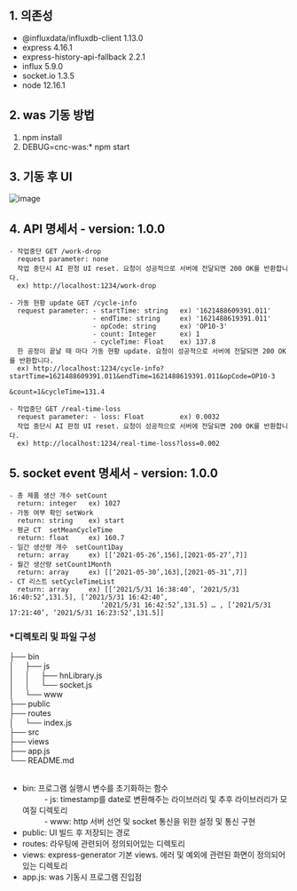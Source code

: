 ## 1. 의존성
* @influxdata/influxdb-client 1.13.0
* express 4.16.1
* express-history-api-fallback 2.2.1
* influx 5.9.0
* socket.io 1.3.5
* node 12.16.1
## 2. was 기동 방법
1. npm install
2. DEBUG=cnc-was:* npm start
## 3. 기동 후 UI
![image](https://user-images.githubusercontent.com/33340094/120166343-706b4480-c237-11eb-9c4f-a90f2482d979.png)

## 4. API 명세서 - version: 1.0.0  
```
- 작업중단 GET /work-drop
  request parameter: none  
  작업 중단시 AI 판정 UI reset. 요청이 성공적으로 서버에 전달되면 200 OK를 반환합니다.  
  ex) http://localhost:1234/work-drop

- 가동 현황 update GET /cycle-info  
  request parameter: - startTime: string   ex) '1621488609391.011'  
                     - endTime: string     ex) '1621488619391.011'  
                     - opCode: string      ex) 'OP10-3'  
                     - count: Integer      ex) 1  
                     - cycleTime: Float    ex) 137.8   
  한 공정이 끝날 때 마다 가동 현황 update. 요청이 성공적으로 서버에 전달되면 200 OK를 반환합니다.  
  ex) http://localhost:1234/cycle-info?startTime=1621488609391.011&endTime=1621488619391.011&opCode=OP10-3
                                                              &count=1&cycleTime=131.4

- 작업중단 GET /real-time-loss   
  request parameter: - loss: Float         ex) 0.0032  
  작업 중단시 AI 판정 UI reset. 요청이 성공적으로 서버에 전달되면 200 OK를 반환합니다. 
  ex) http://localhost:1234/real-time-loss?loss=0.002
```

## 5. socket event 명세서 - version: 1.0.0  
```
- 총 제품 생산 개수 setCount   
  return: integer   ex) 1027  
- 가동 여부 확인 setWork  
  return: string    ex) start  
- 평균 CT  setMeanCycleTime  
  return: float     ex) 160.7  
- 일간 생산량 개수  setCount1Day  
  return: array     ex) [[‘2021-05-26’,156],[2021-05-27’,7]]  
- 월간 생산량 setCount1Month  
  return: array     ex) [[‘2021-05-30’,163],[2021-05-31’,7]]  
- CT 리스트 setCycleTimeList  
  return: array     ex) [[‘2021/5/31 16:38:40’, ‘2021/5/31 16:40:52’,131.5], [‘2021/5/31 16:42:40’, 
                       ‘2021/5/31 16:42:52’,131.5] … , [‘2021/5/31 17:21:40’, ‘2021/5/31 16:23:52’,131.5]]
```

### *디렉토리 및 파일 구성

├── bin<br>
│&nbsp;&nbsp;&nbsp;&nbsp;&nbsp;├── js<br>
│&nbsp;&nbsp;&nbsp;&nbsp;&nbsp;│&nbsp;&nbsp;&nbsp;&nbsp;&nbsp;├── hnLibrary.js<br>
│&nbsp;&nbsp;&nbsp;&nbsp;&nbsp;│&nbsp;&nbsp;&nbsp;&nbsp;&nbsp;└── socket.js<br>
│&nbsp;&nbsp;&nbsp;&nbsp;&nbsp;└── www<br>
├── public<br>
├── routes<br>
│&nbsp;&nbsp;&nbsp;&nbsp;&nbsp;└── index.js<br>
├── src<br>
├── views<br>
├── app.js<br>
└── README.md<br>
<br>
* bin: 프로그램 실행시 변수를 초기화하는 함수<br>
&nbsp;&nbsp;&nbsp;&nbsp;&nbsp;&nbsp;&nbsp;&nbsp;&nbsp;&nbsp;- js: timestamp를 date로 변환해주는 라이브러리 및 추후 라이브러리가 모여질 디렉토리<br>
&nbsp;&nbsp;&nbsp;&nbsp;&nbsp;&nbsp;&nbsp;&nbsp;&nbsp;&nbsp;- www: http 서버 선언 및 socket 통신을 위한 설정 및 통신 구현<br>
* public: UI 빌드 후 저장되는 경로
* routes: 라우팅에 관련되어 정의되어있는 디렉토리
* views: express-generator 기본 views. 에러 및 예외에 관련된 화면이 정의되어있는 디렉토리
* app.js: was 기동시 프로그램 진입점
